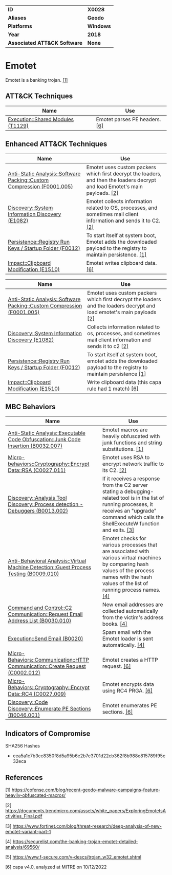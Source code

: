 <table>
<tr>
<td><b>ID</b></td>
<td><b>X0028</b></td>
</tr>
<tr>
<td><b>Aliases</b></td>
<td><b>Geodo</b></td>
</tr>
<tr>
<td><b>Platforms</b></td>
<td><b>Windows</b></td>
</tr>
<tr>
<td><b>Year</b></td>
<td><b>2018</b></td>
</tr>
<tr>
<td><b>Associated ATT&CK Software</b></td>
<td><b>None</b></td>
</tr>
</table>


# Emotet

Emotet is a banking trojan. [[1]](#1)

## ATT&CK Techniques

|Name|Use|
|---|---|
|[Execution::Shared Modules (T1129)](https://attack.mitre.org/techniques/T1129)|Emotet parses PE headers. [[6]](#6)|

## Enhanced ATT&CK Techniques

|Name|Use|
|---|---|
|[Anti-Static Analysis::Software Packing::Custom Compression (F0001.005)](../anti-static-analysis/software-packing.md)|Emotet uses custom packers which first decrypt the loaders, and then the loaders decrypt and load Emotet's main payloads. [[2]](#2)|
|[Discovery::System Information Discovery (E1082)](../discovery/system-information-discovery.md)|Emotet collects information related to OS, processes, and sometimes mail client information and sends it to C2. [[2]](#2)|
|[Persistence::Registry Run Keys / Startup Folder (F0012)](../persistence/registry-run-keys-startup-folder.md)|To start itself at system boot, Emotet adds the downloaded payload to the registry to maintain persistence. [[1]](#1)|
|[Impact::Clipboard Modification (E1510)](../impact/clipboard-modification.md)|Emotet writes clipboard data. [[6]](#6)|

|Name|Use|
|---|---|
|[Anti-Static Analysis::Software Packing::Custom Compression (F0001.005)](../anti-static-analysis/software-packing.md)|Emotet uses custom packers which first decrypt the loaders and the loaders decrypt and load emotet's main payloads [[2]](#2) |
|[Discovery::System Information Discovery (E1082)](../discovery/system-information-discovery.md)|Collects information related to os, processes, and sometimes mail client information and sends it to c2 [[2]](#2) |
|[Persistence::Registry Run Keys / Startup Folder (F0012)](../persistence/registry-run-keys-startup-folder.md)|To start itself at system boot, emotet adds the downloaded payload to the registry to maintain persistence [[1]](#1) |
|[Impact::Clipboard Modification (E1510)](../impact/clipboard-modification.md)|Write clipboard data (this capa rule had 1 match) [[6]](#6) |

## MBC Behaviors

|Name|Use|
|---|---|
|[Anti-Static Analysis::Executable Code Obfuscation::Junk Code Insertion (B0032.007)](../anti-static-analysis/executable-code-obfuscation.md)|Emotet macros are heavily obfuscated with junk functions and string substitutions. [[1]](#1)|
|[Micro-behaviors::Cryptography::Encrypt Data::RSA (C0027.011)](../micro-behaviors/cryptography/encrypt-data.md)|Emotet uses RSA to encrypt network traffic to its C2. [[2]](#2)|
|[Discovery::Analysis Tool Discovery::Process detection - Debuggers (B0013.002)](../discovery/analysis-tool-discovery.md)|If it receives a response from the C2 server stating a debugging-related tool is in the list of running processes, it receives an "upgrade" command which calls the ShellExecuteW function and exits. [[3]](#3)|
|[Anti-Behavioral Analysis::Virtual Machine Detection::Guest Process Testing (B0009.010)](../anti-behavioral-analysis/virtual-machine-detection.md)|Emotet checks for various processes that are associated with various virtual machines by comparing hash values of the process names with the hash values of the list of running process names. [[4]](#4)|
|[Command and Control::C2 Communication::Request Email Address List (B0030.010)](../command-and-control/c2-communication.md)|New email addresses are collected automatically from the victim's address books. [[4]](#4)|
|[Execution::Send Email (B0020)](../execution/send-email.md)|Spam email with the Emotet loader is sent automatically. [[4]](#4)|
|[Micro-Behaviors::Communication::HTTP Communication::Create Request (C0002.012)](../micro-behaviors/communication/http-communication.md)|Emotet creates a HTTP request. [[6]](#6)|
|[Micro-Behaviors::Cryptography::Encrypt Data::RC4 (C0027.009)](../micro-behaviors/cryptography/encrypt-data.md)|Emotet encrypts data using RC4 PRGA. [[6]](#6)|
|[Discovery::Code Discovery::Enumerate PE Sections (B0046.001)](../discovery/code-discovery.md)|Emotet enumerates PE sections. [[6]](#6)|


## Indicators of Compromise

SHA256 Hashes
- eea5a1c7b3cc8350f8d5a95b6e2b7e3701d22cb362f8b988e815789f95c32eca

## References

<a name="1">[1]</a> https://cofense.com/blog/recent-geodo-malware-campaigns-feature-heavily-obfuscated-macros/

<a name="2">[2]</a> https://documents.trendmicro.com/assets/white_papers/ExploringEmotetsActivities_Final.pdf

<a name="3">[3]</a> https://www.fortinet.com/blog/threat-research/deep-analysis-of-new-emotet-variant-part-1

<a name="4">[4]</a> https://securelist.com/the-banking-trojan-emotet-detailed-analysis/69560/

<a name="5">[5]</a> https://www.f-secure.com/v-descs/trojan_w32_emotet.shtml

<a name="6">[6]</a> capa v4.0, analyzed at MITRE on 10/12/2022


